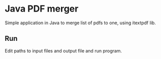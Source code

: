 # Java PDF merger

Simple application in Java to merge list of pdfs to one, using itextpdf lib.

## Run
Edit paths to input files and output file and run program.
